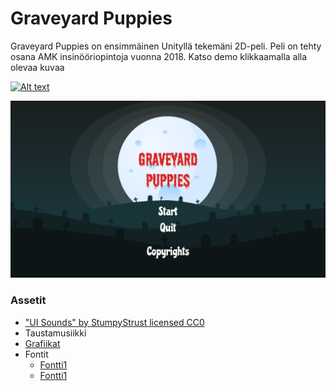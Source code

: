 # Graveyard Puppies

Graveyard Puppies on ensimmäinen Unityllä tekemäni 2D-peli. Peli on tehty osana AMK insinööriopintoja vuonna 2018. Katso demo klikkaamalla alla olevaa kuvaa

[![Alt text](https://img.youtube.com/vi/VID/0.jpg)](https://www.youtube.com/watch?v=VID)

[![Watch the video](https://github.com/patedude/patedude.github.io/blob/main/Demo/gp1.png)](https://www.youtube.com/watch?v=e9eZqai_mHc)

### Assetit

* ["UI Sounds" by StumpyStrust licensed CC0](https://opengameart.org/content/ui-sounds)
* Taustamusiikki
* [Grafiikat](https://www.gameart2d.com/freebies.html)
* Fontit 
  * [Fontti1](https://www.1001fonts.com/shlop-font.html)
  * [Fontti1](https://www.1001fonts.com/chicle-font.html)
